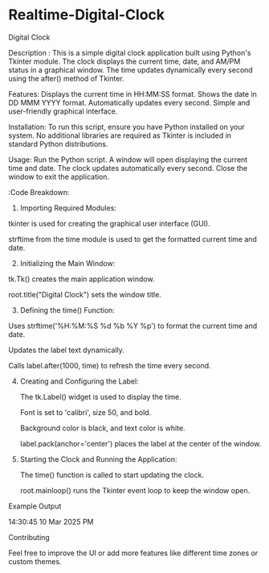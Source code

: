 # Realtime-Digital-Clock



Digital Clock

Description :
This is a simple digital clock application built using Python's Tkinter module. The clock displays the current time, date, and AM/PM status in a graphical window. The time updates dynamically every second using the after() method of Tkinter.


Features:
  Displays the current time in HH:MM:SS format.
  Shows the date in DD MMM YYYY format.
  Automatically updates every second.
  Simple and user-friendly graphical interface.


Installation:
  To run this script, ensure you have Python installed on your system. No additional libraries are required as Tkinter is included in standard Python distributions.




Usage:
  Run the Python script.
  A window will open displaying the current time and date.
  The clock updates automatically every second.
  Close the window to exit the application.



:Code Breakdown:

1) Importing Required Modules:

  tkinter is used for creating the graphical user interface (GUI).

  strftime from the time module is used to get the formatted current time and date.

2) Initializing the Main Window:

  tk.Tk() creates the main application window.

  root.title("Digital Clock") sets the window title.

3) Defining the time() Function:

  Uses strftime('%H:%M:%S %d %b %Y %p') to format the current time and date.

  Updates the label text dynamically.

  Calls label.after(1000, time) to refresh the time every second.

4) Creating and Configuring the Label:

   The tk.Label() widget is used to display the time.

   Font is set to 'calibri', size 50, and bold.

   Background color is black, and text color is white.

   label.pack(anchor='center') places the label at the center of the window.

5) Starting the Clock and Running the Application:

   The time() function is called to start updating the clock.

   root.mainloop() runs the Tkinter event loop to keep the window open.



Example Output

14:30:45 10 Mar 2025 PM



Contributing

Feel free to improve the UI or add more features like different time zones or custom themes.



